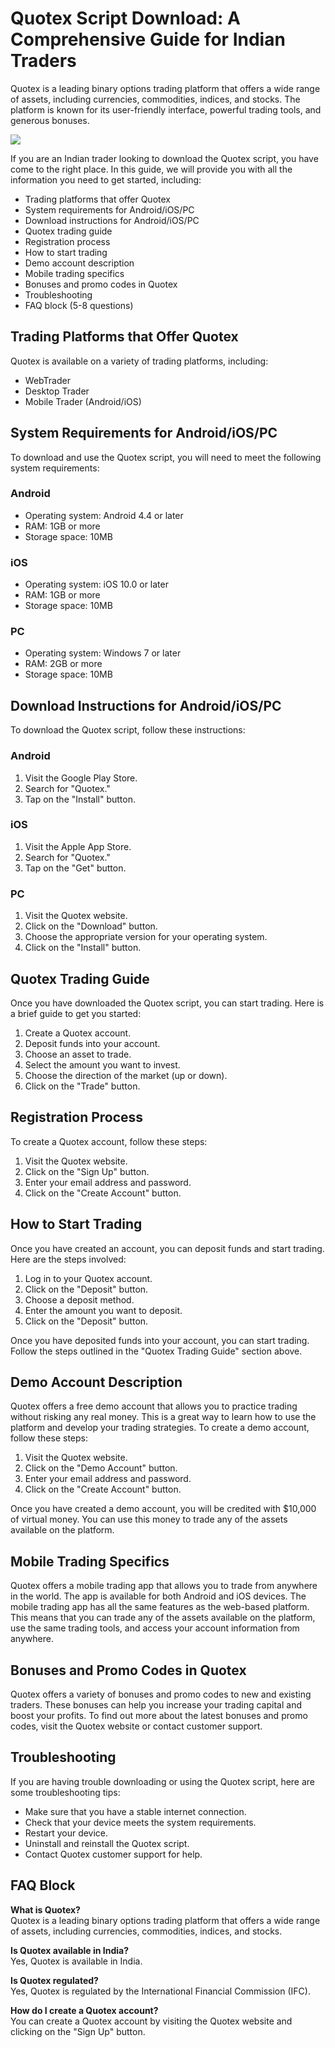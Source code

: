 # Quotex Script Download: A Comprehensive Guide for Indian Traders

Quotex is a leading binary options trading platform that offers a wide
range of assets, including currencies, commodities, indices, and stocks.
The platform is known for its user-friendly interface, powerful trading
tools, and generous bonuses.

[![](https://static.quotex.io/files/10_en/300_250.jpg)](https://traff.sbs/brokerqxlid)

If you are an Indian trader looking to download the Quotex script, you
have come to the right place. In this guide, we will provide you with
all the information you need to get started, including:

-   Trading platforms that offer Quotex
-   System requirements for Android/iOS/PC
-   Download instructions for Android/iOS/PC
-   Quotex trading guide
-   Registration process
-   How to start trading
-   Demo account description
-   Mobile trading specifics
-   Bonuses and promo codes in Quotex
-   Troubleshooting
-   FAQ block (5-8 questions)

## Trading Platforms that Offer Quotex

Quotex is available on a variety of trading platforms, including:

-   WebTrader
-   Desktop Trader
-   Mobile Trader (Android/iOS)

## System Requirements for Android/iOS/PC

To download and use the Quotex script, you will need to meet the
following system requirements:

### Android

-   Operating system: Android 4.4 or later
-   RAM: 1GB or more
-   Storage space: 10MB

### iOS

-   Operating system: iOS 10.0 or later
-   RAM: 1GB or more
-   Storage space: 10MB

### PC

-   Operating system: Windows 7 or later
-   RAM: 2GB or more
-   Storage space: 10MB

## Download Instructions for Android/iOS/PC

To download the Quotex script, follow these instructions:

### Android

1.  Visit the Google Play Store.
2.  Search for "Quotex."
3.  Tap on the "Install" button.

### iOS

1.  Visit the Apple App Store.
2.  Search for "Quotex."
3.  Tap on the "Get" button.

### PC

1.  Visit the Quotex website.
2.  Click on the "Download" button.
3.  Choose the appropriate version for your operating system.
4.  Click on the "Install" button.

## Quotex Trading Guide

Once you have downloaded the Quotex script, you can start trading. Here
is a brief guide to get you started:

1.  Create a Quotex account.
2.  Deposit funds into your account.
3.  Choose an asset to trade.
4.  Select the amount you want to invest.
5.  Choose the direction of the market (up or down).
6.  Click on the "Trade" button.

## Registration Process

To create a Quotex account, follow these steps:

1.  Visit the Quotex website.
2.  Click on the "Sign Up" button.
3.  Enter your email address and password.
4.  Click on the "Create Account" button.

## How to Start Trading

Once you have created an account, you can deposit funds and start
trading. Here are the steps involved:

1.  Log in to your Quotex account.
2.  Click on the "Deposit" button.
3.  Choose a deposit method.
4.  Enter the amount you want to deposit.
5.  Click on the "Deposit" button.

Once you have deposited funds into your account, you can start trading.
Follow the steps outlined in the "Quotex Trading Guide" section
above.

## Demo Account Description

Quotex offers a free demo account that allows you to practice trading
without risking any real money. This is a great way to learn how to use
the platform and develop your trading strategies. To create a demo
account, follow these steps:

1.  Visit the Quotex website.
2.  Click on the "Demo Account" button.
3.  Enter your email address and password.
4.  Click on the "Create Account" button.

Once you have created a demo account, you will be credited with \$10,000
of virtual money. You can use this money to trade any of the assets
available on the platform.

## Mobile Trading Specifics

Quotex offers a mobile trading app that allows you to trade from
anywhere in the world. The app is available for both Android and iOS
devices. The mobile trading app has all the same features as the
web-based platform. This means that you can trade any of the assets
available on the platform, use the same trading tools, and access your
account information from anywhere.

## Bonuses and Promo Codes in Quotex

Quotex offers a variety of bonuses and promo codes to new and existing
traders. These bonuses can help you increase your trading capital and
boost your profits. To find out more about the latest bonuses and promo
codes, visit the Quotex website or contact customer support.

## Troubleshooting

If you are having trouble downloading or using the Quotex script, here
are some troubleshooting tips:

-   Make sure that you have a stable internet connection.
-   Check that your device meets the system requirements.
-   Restart your device.
-   Uninstall and reinstall the Quotex script.
-   Contact Quotex customer support for help.

## FAQ Block

**What is Quotex?**\
Quotex is a leading binary options trading platform that offers a wide
range of assets, including currencies, commodities, indices, and stocks.

**Is Quotex available in India?**\
Yes, Quotex is available in India.

**Is Quotex regulated?**\
Yes, Quotex is regulated by the International Financial Commission
(IFC).

**How do I create a Quotex account?**\
You can create a Quotex account by visiting the Quotex website and
clicking on the "Sign Up" button.

